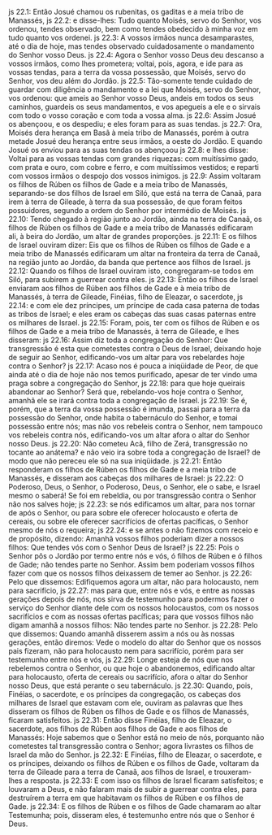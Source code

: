js 22.1: Então Josué chamou os rubenitas, os gaditas e a meia tribo de Manassés,
js 22.2: e disse-lhes: Tudo quanto Moisés, servo do Senhor, vos ordenou, tendes observado, bem como tendes obedecido à minha voz em tudo quanto vos ordenei.
js 22.3: A vossos irmãos nunca desamparastes, até o dia de hoje, mas tendes observado cuidadosamente o mandamento do Senhor vosso Deus.
js 22.4: Agora o Senhor vosso Deus deu descanso a vossos irmãos, como lhes prometera; voltai, pois, agora, e ide para as vossas tendas, para a terra da vossa possessão, que Moisés, servo do Senhor, vos deu além do Jordão.
js 22.5: Tão-somente tende cuidado de guardar com diligência o mandamento e a lei que Moisés, servo do Senhor, vos ordenou: que ameis ao Senhor vosso Deus, andeis em todos os seus caminhos, guardeis os seus mandamentos, e vos apegueis a ele e o sirvais com todo o vosso coração e com toda a vossa alma.
js 22.6: Assim Josué os abençoou, e os despediu; e eles foram para as suas tendas.
js 22.7: Ora, Moisés dera herança em Basã à meia tribo de Manassés, porém à outra metade Josué deu herança entre seus irmãos, a oeste do Jordão. E quando Josué os enviou para as suas tendas os abençoou
js 22.8: e lhes disse: Voltai para as vossas tendas com grandes riquezas: com muitíssimo gado, com prata e ouro, com cobre e ferro, e com muitíssimos vestidos; e reparti com vossos irmãos o despojo dos vossos inimigos.
js 22.9: Assim voltaram os filhos de Rúben os filhos de Gade e a meia tribo de Manassés, separando-se dos filhos de Israel em Siló, que está na terra de Canaã, para irem à terra de Gileade, à terra da sua possessão, de que foram feitos possuidores, segundo a ordem do Senhor por intermédio de Moisés.
js 22.10: Tendo chegado à região junto ao Jordão, ainda na terra de Canaã, os filhos de Rúben os filhos de Gade e a meia tribo de Manassés edificaram ali, à beira do Jordão, um altar de grandes proporções.
js 22.11: E os filhos de Israel ouviram dizer: Eis que os filhos de Rúben os filhos de Gade e a meia tribo de Manassés edificaram um altar na fronteira da terra de Canaã, na região junto ao Jordão, da banda que pertence aos filhos de Israel.
js 22.12: Quando os filhos de Israel ouviram isto, congregaram-se todos em Siló, para subirem a guerrear contra eles.
js 22.13: Então os filhos de Israel enviaram aos filhos de Rúben aos filhos de Gade e à meia tribo de Manassés, à terra de Gileade, Finéias, filho de Eleazar, o sacerdote,
js 22.14: e com ele dez príncipes, um príncipe de cada casa paterna de todas as tribos de Israel; e eles eram os cabeças das suas casas paternas entre os milhares de Israel.
js 22.15: Foram, pois, ter com os filhos de Rúben e os filhos de Gade e a meia tribo de Manassés, à terra de Gileade, e lhes disseram:
js 22.16: Assim diz toda a congregação do Senhor: Que transgressão é esta que cometestes contra o Deus de Israel, deixando hoje de seguir ao Senhor, edificando-vos um altar para vos rebelardes hoje contra o Senhor?
js 22.17: Acaso nos é pouca a iniqüidade de Peor, de que ainda até o dia de hoje não nos temos purificado, apesar de ter vindo uma praga sobre a congregação do Senhor,
js 22.18: para que hoje queirais abandonar ao Senhor? Será que, rebelando-vos hoje contra o Senhor, amanhã ele se irará contra toda a congregação de Israel.
js 22.19: Se é, porém, que a terra da vossa possessão é imunda, passai para a terra da possessão do Senhor, onde habita o tabernáculo do Senhor, e tomai possessão entre nós; mas não vos rebeleis contra o Senhor, nem tampouco vos rebeleis contra nós, edificando-vos um altar afora o altar do Senhor nosso Deus.
js 22.20: Não cometeu Acã, filho de Zerá, transgressão no tocante ao anátema? e não veio ira sobre toda a congregação de Israel? de modo que não pereceu ele só na sua iniqüidade.
js 22.21: Então responderam os filhos de Rúben os filhos de Gade e a meia tribo de Manassés, e disseram aos cabeças dos milhares de Israel:
js 22.22: O Poderoso, Deus, o Senhor, o Poderoso, Deus, o Senhor, ele o sabe, e Israel mesmo o saberá! Se foi em rebeldia, ou por transgressão contra o Senhor não nos salves hoje;
js 22.23: se nós edificamos um altar, para nos tornar de após o Senhor, ou para sobre ele oferecer holocausto e oferta de cereais, ou sobre ele oferecer sacrifícios de ofertas pacíficas, o Senhor mesmo de nós o requeira;
js 22.24: e se antes o não fizemos com receio e de propósito, dizendo: Amanhã vossos filhos poderiam dizer a nossos filhos: Que tendes vós com o Senhor Deus de Israel?
js 22.25: Pois o Senhor pôs o Jordão por termo entre nós e vós, ó filhos de Rúben e ó filhos de Gade; não tendes parte no Senhor. Assim bem poderiam vossos filhos fazer com que os nossos filhos deixassem de temer ao Senhor.
js 22.26: Pelo que dissemos: Edifiquemos agora um altar, não para holocausto, nem para sacrifício,
js 22.27: mas para que, entre nós e vós, e entre as nossas gerações depois de nós, nos sirva de testemunho para podermos fazer o serviço do Senhor diante dele com os nossos holocaustos, com os nossos sacrifícios e com as nossas ofertas pacíficas; para que vossos filhos não digam amanhã a nossos filhos: Não tendes parte no Senhor.
js 22.28: Pelo que dissemos: Quando amanhã disserem assim a nós ou às nossas gerações, então diremos: Vede o modelo do altar do Senhor que os nossos pais fizeram, não para holocausto nem para sacrifício, porém para ser testemunho entre nós e vós,
js 22.29: Longe esteja de nós que nos rebelemos contra o Senhor, ou que hoje o abandonemos, edificando altar para holocausto, oferta de cereais ou sacrifício, afora o altar do Senhor nosso Deus, que está perante o seu tabernáculo.
js 22.30: Quando, pois, Finéias, o sacerdote, e os príncipes da congregação, os cabeças dos milhares de Israel que estavam com ele, ouviram as palavras que lhes disseram os filhos de Rúben os filhos de Gade e os filhos de Manassés, ficaram satisfeitos.
js 22.31: Então disse Finéias, filho de Eleazar, o sacerdote, aos filhos de Rúben aos filhos de Gade e aos filhos de Manassés: Hoje sabemos que o Senhor está no meio de nós, porquanto não cometestes tal transgressão contra o Senhor; agora livrastes os filhos de Israel da mão do Senhor.
js 22.32: E Finéias, filho de Eleazar, o sacerdote, e os príncipes, deixando os filhos de Rúben e os filhos de Gade, voltaram da terra de Gileade para a terra de Canaã, aos filhos de Israel, e trouxeram-lhes a resposta.
js 22.33: E com isso os filhos de Israel ficaram satisfeitos; e louvaram a Deus, e não falaram mais de subir a guerrear contra eles, para destruírem a terra em que habitavam os filhos de Rúben e os filhos de Gade.
js 22.34: E os filhos de Rúben e os filhos de Gade chamaram ao altar Testemunha; pois, disseram eles, é testemunho entre nós que o Senhor é Deus.
